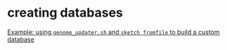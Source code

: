 # creating databases



[Example: using `genome_updater.sh` and `sketch fromfile` to build a custom database](7-using-genomeupdater.sh-and-sketch-fromfile-to-build-a-custom-database.md)

